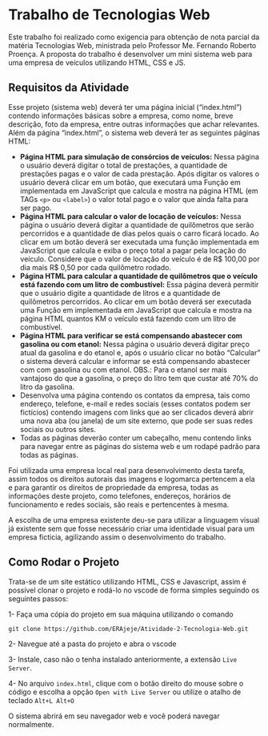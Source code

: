 # Trabalho de Tecnologias Web
Este trabalho foi realizado como exigencia para obtenção de nota parcial da matéria Tecnologias Web, ministrada pelo Professor Me. Fernando Roberto Proença.
A proposta do trabalho é desenvolver um mini sistema web para uma empresa de veículos utilizando HTML, CSS e JS.

## Requisitos da Atividade
Esse projeto (sistema web) deverá ter uma página inicial (“index.html”) contendo
informações básicas sobre a empresa, como nome, breve descrição, foto da
empresa, entre outras informações que achar relevantes. Além da página
“index.html”, o sistema web deverá ter as seguintes páginas HTML: 
* **Página HTML para simulação de consórcios de veículos:** Nessa página o usuário deverá digitar o total de prestações, a quantidade de prestações pagas e o valor de cada prestação. Após digitar os valores o usuário
deverá clicar em um botão, que executará uma Função em implementada
em JavaScript que calcula e mostra na página HTML (em TAGs `<p>` ou
`<label>`) o valor total pago e o valor que ainda falta para ser pago. 
* **Página HTML para calcular o valor de locação de veículos:** Nessa página o usuário deverá digitar a quantidade de quilômetros que serão
percorridos e a quantidade de dias pelos quais o carro ficará locado. Ao
clicar em um botão deverá ser executada uma função implementada em
JavaScript que calcula e exiba o preço total a pagar pela locação do
veículo. Considere que o valor de locação do veículo é de R$ 100,00 por
dia mais R$ 0,50 por cada quilômetro rodado.
* **Página HTML para calcular a quantidade de quilômetros que o veículo está fazendo com um litro de combustível:** Essa página deverá permitir
que o usuário digite a quantidade de litros e a quantidade de quilômetros percorridos. Ao clicar em um botão deverá ser executada
uma Função em implementada em JavaScript que calcula e mostra na página HTML quantos KM o veículo está fazendo com um litro de combustível. 
* **Página HTML para verificar se está compensando abastecer com gasolina ou com etanol:** Nessa página o usuário deverá digitar preço atual da
gasolina e do etanol e, após o usuário clicar no botão “Calcular” o
sistema deverá calcular e informar se está compensando abastecer com
com gasolina ou com etanol. OBS.: Para o etanol ser mais vantajoso do
que a gasolina, o preço do litro tem que custar até 70% do litro da
gasolina. 
* Desenvolva uma página contendo os contatos da empresa, tais como
endereço, telefone, e-mail e redes sociais (esses contatos podem ser
fictícios) contendo imagens com links que ao ser clicados deverá abrir
uma nova aba (ou janela) de um site externo, que pode ser suas redes
sociais ou outros sites.
* Todas as páginas deverão conter um cabeçalho, menu contendo links para navegar entre as páginas do sistema web e um rodapé padrão para todas as páginas.

Foi utilizada uma empresa local real para desenvolvimento desta tarefa, assim todos os direitos autorais das imagens e logomarca pertencem a ela e para garantir os direitos de propriedade da empresa, todas as informações deste projeto, como telefones, endereços, horários de funcionamento e redes sociais, são reais e pertencentes à mesma. 

A escolha de uma empresa existente deu-se para utilizar a linguagem visual já existente sem que fosse necessário criar uma identidade visual para um empresa ficticia, agilizando assim o desenvolvimento do trabalho.

## Como Rodar o Projeto
Trata-se de um site estático utilizando HTML, CSS e Javascript, assim é possível clonar o projeto e rodá-lo no vscode de forma simples seguindo os seguintes passos:

1- Faça uma cópia do projeto em sua máquina utilizando o comando 
``` 
git clone https://github.com/ERAjeje/Atividade-2-Tecnologia-Web.git 
```

2- Navegue até a pasta do projeto e abra o vscode

3- Instale, caso não o tenha instalado anteriormente, a extensão `Live Server`.

4- No arquivo `index.html`, clique com o botão direito do mouse sobre o código e escolha a opção `Open with Live Server` ou utilize o atalho de teclado `Alt+L Alt+O`

O sistema abrirá em seu navegador web e você poderá navegar normalmente.
